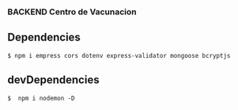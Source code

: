 ### BACKEND Centro de Vacunacion
## Dependencies
~~~
$ npm i empress cors dotenv express-validator mongoose bcryptjs
~~~
## devDependencies
~~~
$  npm i nodemon -D
~~~